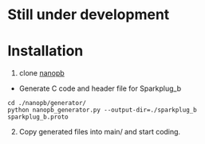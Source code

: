 # Still under development

# Installation
1. clone [nanopb](https://github.com/nanopb/nanopb)
- Generate C code and header file for Sparkplug_b
```
cd ./nanopb/generator/
python nanopb_generator.py --output-dir=./sparkplug_b sparkplug_b.proto

```
2. Copy generated files into main/ and start coding.
